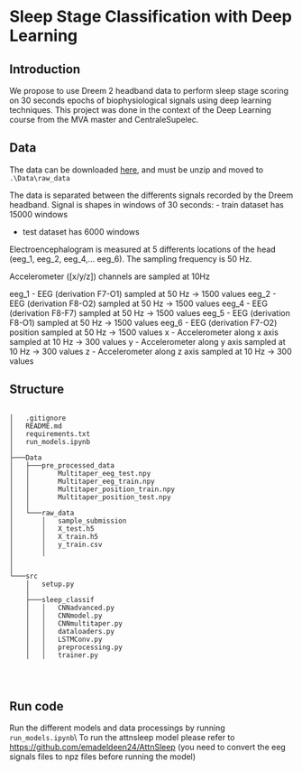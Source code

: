 # Sleep Stage Classification with Deep Learning

## Introduction

We propose to use Dreem 2 headband data to perform sleep stage scoring on 30 seconds epochs of biophysiological signals using deep learning techniques.
This project was done in the context of the Deep Learning course from the MVA master and CentraleSupelec.  


## Data

The data can be downloaded [here](https://www.kaggle.com/c/dreem-3-sleep-staging-challenge-2021/data), and must be unzip and moved to `.\Data\raw_data`

The data is separated between the differents signals recorded by the Dreem headband. Signal is shapes in windows of 30 seconds: - train dataset has 15000 windows
- test dataset has 6000 windows

Electroencephalogram is measured at 5 differents locations of the head (eeg_1, eeg_2, eeg_4,... eeg_6). The sampling frequency is 50 Hz.

Accelerometer ([x/y/z]) channels are sampled at 10Hz

eeg_1 - EEG (derivation F7-O1) sampled at 50 Hz -> 1500 values
eeg_2 - EEG (derivation F8-O2) sampled at 50 Hz -> 1500 values
eeg_4 - EEG (derivation F8-F7) sampled at 50 Hz -> 1500 values
eeg_5 - EEG (derivation F8-O1) sampled at 50 Hz -> 1500 values
eeg_6 - EEG (derivation F7-O2) position sampled at 50 Hz -> 1500 values
x - Accelerometer along x axis sampled at 10 Hz -> 300 values
y - Accelerometer along y axis sampled at 10 Hz -> 300 values
z - Accelerometer along z axis sampled at 10 Hz -> 300 values


## Structure

```

│   .gitignore
│   README.md
│   requirements.txt
│   run_models.ipynb
│   
├───Data
│   ├───pre_processed_data
│   │       Multitaper_eeg_test.npy
│   │       Multitaper_eeg_train.npy
│   │       Multitaper_position_train.npy
│   │       Multitaper_position_test.npy
│   │   
│   └───raw_data
│       │   sample_submission
│       │   X_test.h5
│       │   X_train.h5
│       │   y_train.csv
│       │   
│   
│   
└───src
    │   setup.py
    │   
    ├───sleep_classif
    │   │   CNNadvanced.py
    │   │   CNNmodel.py
    │   │   CNNmultitaper.py
    │   │   dataloaders.py
    │   │   LSTMConv.py
    │   │   preprocessing.py
    │   │   trainer.py
    

   
```

## Run code

Run the different models and data processings by running `run_models.ipynb`\\
To run the attnsleep model please refer to https://github.com/emadeldeen24/AttnSleep (you need to convert the eeg signals files to npz files before running the model)
